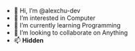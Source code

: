 - 👋 Hi, I’m @alexchu-dev
- 👀 I’m interested in Computer
- 🌱 I’m currently learning Programming
- 💞️ I’m looking to collaborate on Anything
- 📫 **Hidden**

<!---
alexchu-dev/alexchu-dev is a ✨ special ✨ repository because its `README.md` (this file) appears on your GitHub profile.
You can click the Preview link to take a look at your changes.
--->
